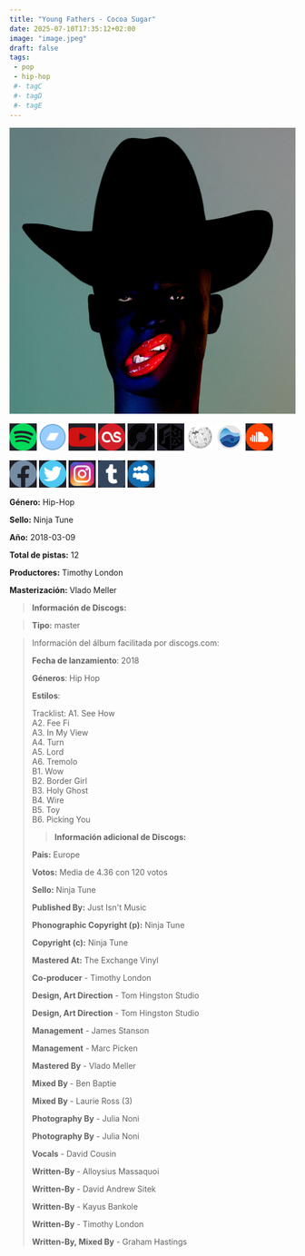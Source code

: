 ```yaml
---
title: "Young Fathers - Cocoa Sugar"
date: 2025-07-10T17:35:12+02:00
image: "image.jpeg"
draft: false
tags:
 - pop
 - hip-hop
 #- tagC
 #- tagD
 #- tagE
---
```

![cover](image.jpeg (Young Fathers - Cocoa Sugar))
 
[![spotify](../links/svg/spotify.png (spotify))](https://open.spotify.com/artist/5mZC7ndY6oGMxJentRwsuV)
[![bandcamp](../links/svg/bandcamp.png (bandcamp))](https://youngfathersofficial.bandcamp.com/album/cocoa-sugar)
[![youtube](../links/svg/youtube.png (youtube))](http://youtube.com/youngfathers)
[![lastfm](../links/svg/lastfm.png (lastfm))](https://www.last.fm/music/Young+Fathers/Cocoa+Sugar)
[![discogs](../links/svg/discogs.png (discogs))](https://www.discogs.com/release/11673385)
[![musicbrainz](../links/svg/musicbrainz.png (musicbrainz))](https://musicbrainz.org/release/11ce37ca-3894-4269-a609-5bb916bfcedf)
[![wikipedia](../links/svg/wikipedia.png (wikipedia))](https://es.wikipedia.org/wiki/Neil_Young)
[![rateyourmusic](../links/svg/rateyourmusic.png (rateyourmusic))](https://rateyourmusic.com/artist/young-fathers)
[![soundcloud](../links/svg/soundcloud.png (soundcloud))](http://soundcloud.com/youngfathers)

[![facebook](../links/svg/facebook.png (facebook))](http://www.facebook.com/youngfathers)
[![twitter](../links/svg/twitter.png (twitter))](http://twitter.com/youngfathers)
[![instagram](../links/svg/instagram.png (instagram))](https://www.instagram.com/young_fathers/)
[![tumblr](../links/svg/tumblr.png (tumblr))](http://youngfathers.tumblr.com)
[![myspace](../links/svg/myspace.png (myspace))](http://www.myspace.com/youngfathers)


<!-- [![allmusic](../links/svg/allmusic.png (allmusic))](not_in_db) -->
<!-- [![boomkat](../links/svg/boomkat.png (boomkat))](not_in_db) -->
<!-- [![resident_advisor](../links/svg/resident_advisor.png (resident_advisor))](not_in_db) -->
<!-- [![genius](../links/svg/genius.png (genius))](not_in_db) -->
<!-- [![whosampled](../links/svg/whosampled.png (whosampled))](not_in_db) -->
<!-- [![setlist_fm](../links/svg/setlist_fm.png (setlist_fm))](not_in_db) -->
<!-- [![progarchives](../links/svg/progarchives.png (progarchives))](not_in_db) -->
<!-- [![juno](../links/svg/juno.png (juno))](not_in_db) -->
<!-- [![imdb](../links/svg/imdb.png (imdb))](not_in_db) -->
<!-- [![vimeo](../links/svg/vimeo.png (vimeo))](not_in_db) -->
<!-- [![website](../links/svg/website.png (website))](not_in_db) -->
<!-- [![mastodon](../links/svg/mastodon.png (mastodon))](not_in_db) -->
<!-- [![bluesky](../links/svg/bluesky.png (bluesky))](not_in_db) -->


**Género:** Hip-Hop

**Sello:** Ninja Tune

**Año:** 2018-03-09

**Total de pistas:** 12

**Productores:** Timothy London

**Masterización:** Vlado Meller


> **Información de Discogs:**

> **Tipo:** master

> Información del álbum facilitada por discogs.com:
> 
> **Fecha de lanzamiento**: 2018
> 
> **Géneros**: Hip Hop
> 
> **Estilos**: 
> 
> Tracklist:
>   A1. See How     
>   A2. Fee Fi    
>   A3. In My View    
>   A4. Turn    
>   A5. Lord    
>   A6. Tremolo    
>   B1. Wow    
>   B2. Border Girl    
>   B3. Holy Ghost    
>   B4. Wire    
>   B5. Toy     
>   B6. Picking You    
> 
> 
> 
> 
> > **Información adicional de Discogs:**
> 
> **Pais:** Europe
> 
> **Votos:** Media de 4.36 con 120 votos
> 
> **Sello:** Ninja Tune
> 
> **Published By:** Just Isn't Music
> 
> **Phonographic Copyright (p):** Ninja Tune
> 
> **Copyright (c):** Ninja Tune
> 
> **Mastered At:** The Exchange Vinyl
> 
> **Co-producer** - Timothy London
> 
> **Design, Art Direction** - Tom Hingston Studio
> 
> **Design, Art Direction** - Tom Hingston Studio
> 
> **Management** - James Stanson
> 
> **Management** - Marc Picken
> 
> **Mastered By** - Vlado Meller
> 
> **Mixed By** - Ben Baptie
> 
> **Mixed By** - Laurie Ross (3)
> 
> **Photography By** - Julia Noni
> 
> **Photography By** - Julia Noni
> 
> **Vocals** - David Cousin
> 
> **Written-By** - Alloysius Massaquoi
> 
> **Written-By** - David Andrew Sitek
> 
> **Written-By** - Kayus Bankole
> 
> **Written-By** - Timothy London
> 
> **Written-By, Mixed By** - Graham Hastings
> 
> 
> 
> 
